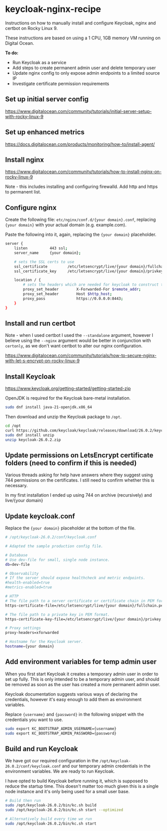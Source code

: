 # keycloak-nginx-recipe
Instructions on how to manually install and configure Keycloak, nginx and certbot on Rocky Linux 9.

These instructions are based on using a 1 CPU, 1GB memory VM running on Digital Ocean.

**To do:**
- Run Keycloak as a service
- Add steps to create permanent admin user and delete temporary user
- Update nginx config to only expose admin endpoints to a limited source IP
- Investigate certificate permission requirements

## Set up initial server config
https://www.digitalocean.com/community/tutorials/initial-server-setup-with-rocky-linux-9

## Set up enhanced metrics
https://docs.digitalocean.com/products/monitoring/how-to/install-agent/

## Install nginx
https://www.digitalocean.com/community/tutorials/how-to-install-nginx-on-rocky-linux-9

Note - this includes installing and configuring firewalld. Add http and https to permanent list.

## Configure nginx
Create the following file: `etc/nginx/conf.d/{your domain}.conf`, replacing `{your domain}` with your actual domain (e.g. example.com).

Paste the following into it, again, replacing the `{your domain}` placeholder.

```bash
server {
    listen          443 ssl;
    server_name     {your domain};

	# sets the SSL certs to use
    ssl_certificate         /etc/letsencrypt/live/{your domain}/fullchain.pem;
    ssl_certificate_key     /etc/letsencrypt/live/{your domain}/privkey.pem;

    location / {
        # sets the headers which are needed for keycloak to construct the correct redirect URLs
        proxy_set_header        X-Forwarded-For $remote_addr;
        proxy_set_header        Host $http_host;
        proxy_pass              https://0.0.0.0:8443;
    }
}
```

## Install and run certbot
Note - when I used certbot I used the `--standalone` argument, however I believe using the `--nginx` argument would be better in conjunction with `certonly`, as we don't want certbot to alter our nginx configuration.

https://www.digitalocean.com/community/tutorials/how-to-secure-nginx-with-let-s-encrypt-on-rocky-linux-9

## Install Keycloak
https://www.keycloak.org/getting-started/getting-started-zip

OpenJDK is required for the Keycloak bare-metal installation.

```bash
sudo dnf install java-21-openjdk.x86_64
```

Then download and unzip the Keycloak package to `/opt`.

```bash
cd /opt
curl https://github.com/keycloak/keycloak/releases/download/26.0.2/keycloak-26.0.2.zip -O -J -L
sudo dnf install unzip
unzip keycloak-26.0.2.zip
```

## Update permissions on LetsEncrypt certificate folders (need to confirm if this is needed)
Various threads asking for help have answers where they suggest using 744 permissions on the certificates. I still need to confirm whether this is necessary.

In my first installation I ended up using 744 on archive (recursively) and live/{your domain}

## Update keycloak.conf
Replace the `{your domain}` placeholder at the bottom of the file.

```bash
# /opt/keycloak-26.0.2/conf/keycloak.conf

# Adapted the sample production config file.

# Database
# Use dev-file for small, single node instance.
db=dev-file

# Observability
# If the server should expose healthcheck and metric endpoints.
#health-enabled=true
#metrics-enabled=true

# HTTP
# The file path to a server certificate or certificate chain in PEM format.
https-certificate-file=/etc/letsencrypt/live/{your domain}/fullchain.pem

# The file path to a private key in PEM format.
https-certificate-key-file=/etc/letsencrypt/live/{your domain}/privkey.pem

# Proxy settings
proxy-headers=xforwarded

# Hostname for the Keycloak server.
hostname={your domain}
```

## Add environment variables for temp admin user
When you first start Keycloak it creates a temporary admin user in order to set up fully. This is only intended to be a temporary admin user, and should be removed as soon as the user has created a more permanent admin user.

Keycloak documentation suggests various ways of declaring the credentials, however it's easy enough to add them as environment variables.

Replace `{username}` and `{password}` in the following snippet with the credentials you want to use.

```bash
sudo export KC_BOOTSTRAP_ADMIN_USERNAME={username}
sudo export KC_BOOTSTRAP_ADMIN_PASSWORD={password}
```

## Build and run Keycloak
We have got our required configuration in the `/opt/keycloak-26.0.2/conf/keycloak.conf` and our temporary admin credentials in the environment variables. We are ready to run Keycloak.

I have opted to build Keycloak before running it, which is supposed to reduce the startup time. This doesn't matter too much given this is a single node instance and it's only being used for a small user base.

```bash
# Build then run
sudo /opt/keycloak-26.0.2/bin/kc.sh build
sudo /opt/keycloak-26.0.2/bin/kc.sh start --optimized

# Alternatively build every time we run
sudo /opt/keycloak-26.0.2/bin/kc.sh start
```